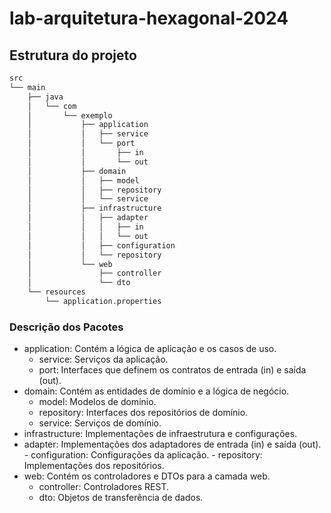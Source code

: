# lab-arquitetura-hexagonal-2024

## Estrutura do projeto

```bash
src
└── main
    ├── java
    │   └── com
    │       └── exemplo
    │           ├── application
    │           │   ├── service
    │           │   └── port
    │           │       ├── in
    │           │       └── out
    │           ├── domain
    │           │   ├── model
    │           │   ├── repository
    │           │   └── service
    │           ├── infrastructure
    │           │   ├── adapter
    │           │   │   ├── in
    │           │   │   └── out
    │           │   ├── configuration
    │           │   └── repository
    │           └── web
    │               ├── controller
    │               └── dto
    └── resources
        └── application.properties

```

### Descrição dos Pacotes
  - application: Contém a lógica de aplicação e os casos de uso.
    - service: Serviços da aplicação.
    - port: Interfaces que definem os contratos de entrada (in) e saída (out).
  - domain: Contém as entidades de domínio e a lógica de negócio.
    - model: Modelos de domínio.
    - repository: Interfaces dos repositórios de domínio.
    - service: Serviços de domínio.
  - infrastructure: Implementações de infraestrutura e configurações.
  -   adapter: Implementações dos adaptadores de entrada (in) e saída (out).
    - configuration: Configurações da aplicação.
    - repository: Implementações dos repositórios.
  - web: Contém os controladores e DTOs para a camada web.
    - controller: Controladores REST.
    - dto: Objetos de transferência de dados.
